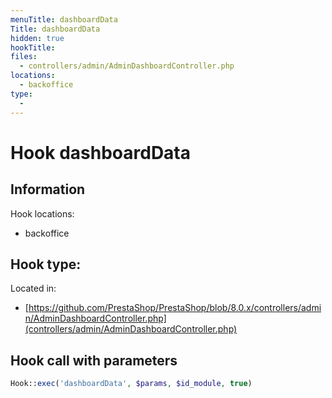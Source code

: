 ```yaml
---
menuTitle: dashboardData
Title: dashboardData
hidden: true
hookTitle: 
files:
  - controllers/admin/AdminDashboardController.php
locations:
  - backoffice
type:
  - 
---
```


# Hook dashboardData

## Information

Hook locations: 
  - backoffice

Hook type: 
  - 

Located in: 
  - [https://github.com/PrestaShop/PrestaShop/blob/8.0.x/controllers/admin/AdminDashboardController.php](controllers/admin/AdminDashboardController.php)

## Hook call with parameters

```php
Hook::exec('dashboardData', $params, $id_module, true)
```